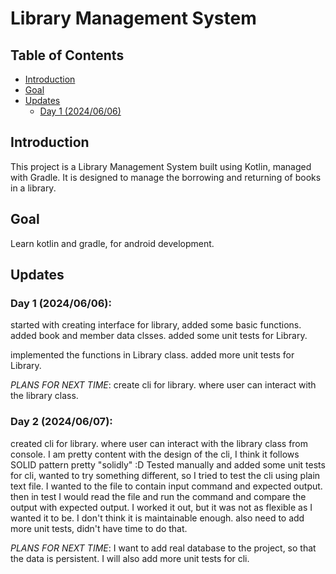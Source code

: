 # Library Management System

## Table of Contents
- [Introduction](#introduction)
- [Goal](#goal)
- [Updates](#updates)
  - [Day 1 (2024/06/06)](#day-1-20240606)

## Introduction
This project is a Library Management System built using Kotlin, managed with Gradle. It is designed to manage the borrowing and returning of books in a library.

## Goal
Learn kotlin and gradle, for android development. 

## Updates

### Day 1 (2024/06/06):

started with creating interface for library, added some basic functions.
added book and member data clsses.
added some unit tests for Library.

implemented the functions in Library class.
added more unit tests for Library.

*PLANS FOR NEXT TIME*: create cli for library. where user can interact with the library class.

### Day 2 (2024/06/07):

created cli for library. where user can interact with the library class from console.
I am pretty content with the design of the cli, I think it follows SOLID pattern pretty "solidly" :D 
Tested manually and added some unit tests for cli, wanted to try something different, so I tried to test the cli using plain text file. I wanted to the file to contain input command and expected output. then in test I would read the file and run the command and compare the output with expected output. I worked it out, but it was not as flexible as I wanted it to be. I don't think it is maintainable enough. also need to add more unit tests, didn't have time to do that.

*PLANS FOR NEXT TIME*: I want to add real database to the project, so that the data is persistent. I will also add more unit tests for cli.
